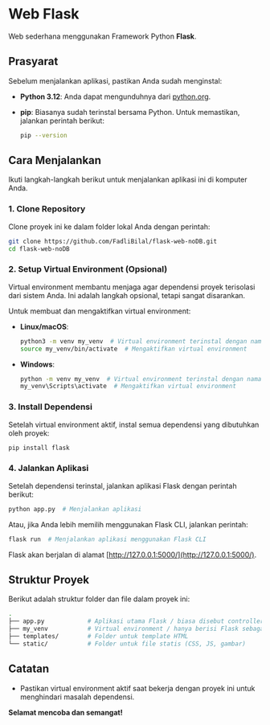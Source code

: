 # Web Flask 

Web sederhana menggunakan Framework Python **Flask**.

## Prasyarat

Sebelum menjalankan aplikasi, pastikan Anda sudah menginstal:

- **Python 3.12**: Anda dapat mengunduhnya dari [python.org](https://www.python.org/downloads/).
- **pip**: Biasanya sudah terinstal bersama Python. Untuk memastikan, jalankan perintah berikut:
  
  ```bash
  pip --version
  ```

## Cara Menjalankan

Ikuti langkah-langkah berikut untuk menjalankan aplikasi ini di komputer Anda.

### 1. Clone Repository
Clone proyek ini ke dalam folder lokal Anda dengan perintah:

```bash
git clone https://github.com/FadliBilal/flask-web-noDB.git
cd flask-web-noDB
```

### 2. Setup Virtual Environment (Opsional)
Virtual environment membantu menjaga agar dependensi proyek terisolasi dari sistem Anda. Ini adalah langkah opsional, tetapi sangat disarankan.

Untuk membuat dan mengaktifkan virtual environment:

- **Linux/macOS**:

  ```bash
  python3 -m venv my_venv  # Virtual environment terinstal dengan nama my_venv
  source my_venv/bin/activate  # Mengaktifkan virtual environment
  ```

- **Windows**:

  ```bash
  python -m venv my_venv  # Virtual environment terinstal dengan nama my_venv
  my_venv\Scripts\activate  # Mengaktifkan virtual environment
  ```

### 3. Install Dependensi
Setelah virtual environment aktif, instal semua dependensi yang dibutuhkan oleh proyek:

```bash
pip install flask
```

### 4. Jalankan Aplikasi
Setelah dependensi terinstal, jalankan aplikasi Flask dengan perintah berikut:

```bash
python app.py  # Menjalankan aplikasi
```

Atau, jika Anda lebih memilih menggunakan Flask CLI, jalankan perintah:

```bash
flask run  # Menjalankan aplikasi menggunakan Flask CLI
```

Flask akan berjalan di alamat [http://127.0.0.1:5000/](http://127.0.0.1:5000/).

## Struktur Proyek

Berikut adalah struktur folder dan file dalam proyek ini:

```bash
.
├── app.py            # Aplikasi utama Flask / biasa disebut controller-nya
├── my_venv           # Virtual environment / hanya berisi Flask sebagai dependensi
├── templates/        # Folder untuk template HTML
└── static/           # Folder untuk file statis (CSS, JS, gambar)
```

## Catatan

- Pastikan virtual environment aktif saat bekerja dengan proyek ini untuk menghindari masalah dependensi.

**Selamat mencoba dan semangat!**
